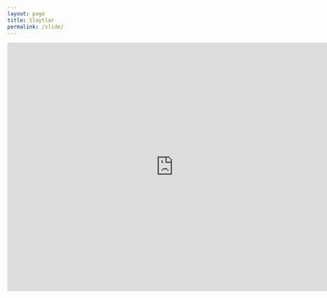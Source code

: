 ```yaml
---
layout: page
title: Slaytlar
permalink: /slide/
---
```


<iframe src="https://www.slideshare.net/CanOkay/slideshelf" width="760px" height="570px" frameborder="0" marginwidth="0" marginheight="0" scrolling="no" style="border:none;" allowfullscreen webkitallowfullscreen mozallowfullscreen></iframe>
